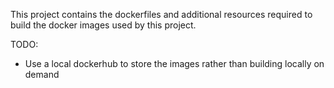 This project contains the dockerfiles and additional resources required
to build the docker images used by this project.

TODO:
 * Use a local dockerhub to store the images rather than building locally on demand